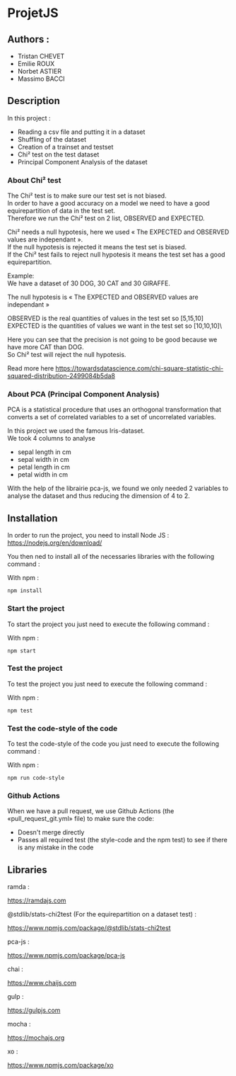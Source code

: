 # ProjetJS

## Authors : 
  - Tristan CHEVET
  - Emilie ROUX
  - Norbet ASTIER
  - Massimo BACCI

## Description

In this project :
  - Reading a csv file and putting it in a dataset
  - Shuffling of the dataset
  - Creation of a trainset and testset
  - Chi² test on the test dataset
  - Principal Component Analysis of the dataset

### About Chi² test

The Chi² test is to make sure our test set is not biased.\
In order to have a good accuracy on a model we need to have a good equirepartition of data in the test set.\
Therefore we run the Chi² test on 2 list, OBSERVED and EXPECTED.

Chi² needs a null hypotesis, here we used « The EXPECTED and OBSERVED values are independant ».\
If the null hypotesis is rejected it means the test set is biased.\
If the Chi² test fails to reject null hypotesis it means the test set has a good equirepartition.

Example:\
We have a dataset of 30 DOG, 30 CAT and 30 GIRAFFE.

The null hypotesis is « The EXPECTED and OBSERVED values are independant »

OBSERVED is the real quantities of values in the test set so [5,15,10]\
EXPECTED is the quantities of values we want in the test set so [10,10,10]\

Here you can see that the precision is not going to be good because we have more CAT than DOG.\
So Chi² test will reject the null hypotesis.

Read more here https://towardsdatascience.com/chi-square-statistic-chi-squared-distribution-2499084b5da8
 
### About PCA (Principal Component Analysis)

PCA is a statistical procedure that uses an orthogonal transformation that converts a set of correlated variables to a set of uncorrelated variables.

In this project we used the famous Iris-dataset.\
We took 4 columns to analyse
- sepal length in cm
- sepal width in cm
- petal length in cm
- petal width in cm

With the help of the librairie pca-js, we found we only needed 2 variables to analyse the dataset and thus reducing the dimension of 4 to 2.


## Installation

In order to run the project, you need to install Node JS : <https://nodejs.org/en/download/>

You then ned to install all of the necessaries libraries with the following command :

With npm :

```node
npm install
```

### Start the project

To start the project you just need to execute the following command :

With npm :

```node
npm start
```

### Test the project

To test the project you just need to execute the following command :

With npm :

```node
npm test
```

### Test the code-style of the code

To test the code-style of the code you just need to execute the following command :

With npm :

```node
npm run code-style
```

### Github Actions

When we have a pull request, we use Github Actions (the «pull_request_git.yml» file) to make sure the code:
  - Doesn't merge directly
  - Passes all required test (the style-code and the npm test) to see if there is any mistake in the code

## Libraries

ramda :

<https://ramdajs.com>

@stdlib/stats-chi2test (For the equirepartition on a dataset test) :

<https://www.npmjs.com/package/@stdlib/stats-chi2test>

pca-js :

<https://www.npmjs.com/package/pca-js>

chai :

<https://www.chaijs.com>

gulp :

<https://gulpjs.com>

mocha :

<https://mochajs.org>

xo :

<https://www.npmjs.com/package/xo>
